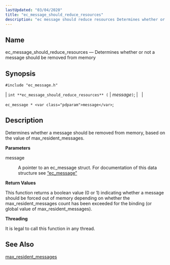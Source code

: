 ```yaml
---
lastUpdated: "03/04/2020"
title: "ec_message_should_reduce_resources"
description: "ec message should reduce resources Determines whether or not a message should be removed from memory int ec message should reduce resources message ec message message Determines whether a message should be removed from memory based on the value of max resident messages message A pointer to an ec message..."
---
```


<a name="apis.ec_message_should_reduce_resources"></a> 
## Name

ec_message_should_reduce_resources — Determines whether or not a message should be removed from memory

## Synopsis

`#include "ec_message.h"`

| `int **ec_message_should_reduce_resources** (` | <var class="pdparam">message</var>`)`; |   |

`ec_message * <var class="pdparam">message</var>`;<a name="idp57167888"></a> 
## Description

Determines whether a message should be removed from memory, based on the value of max_resident_messages.

**<a name="idp57169184"></a> Parameters**

<dl class="variablelist">

<dt>message</dt>

<dd>

A pointer to an ec_message struct. For documentation of this data structure see [“ec_message”](/momentum/3/3-api/structs-ec-message)

</dd>

</dl>

**<a name="idp57172544"></a> Return Values**

This function returns a boolean value (0 or 1) indicating whether a message should be forced out of memory depending on whether the max_resident_messages count has been exceeded for the binding (or global value of max_resident_messages).

**<a name="idp57173696"></a> Threading**

It is legal to call this function in any thread.

<a name="idp57174800"></a> 
## See Also

[max_resident_messages](/momentum/3/3-reference/3-reference-conf-ref-max-resident-messages)